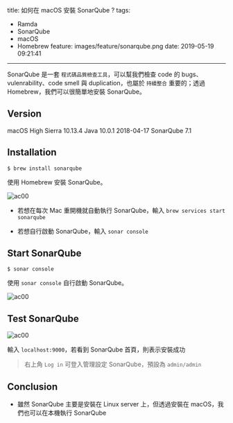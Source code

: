 title: 如何在 macOS 安裝 SonarQube ?
tags:
  - Ramda
  - SonarQube
  - macOS
  - Homebrew
feature: images/feature/sonarqube.png
date: 2019-05-19 09:21:41
---
SonarQube 是一套 `程式碼品質檢查工具`，可以幫我們檢查 code 的 bugs、 vulenrability、code smell 與 duplication，也屬於 `持續整合` 重要的；透過 Homebrew，我們可以很簡單地安裝 SonarQube。

<!-- more -->

## Version

macOS High Sierra 10.13.4
Java 10.0.1 2018-04-17
SonarQube 7.1

##  Installation

```shell
$ brew install sonarqube
```

使用 Homebrew 安裝 SonarQube。

![ac00](/images/sonarqube/macos/mac000.png)

* 若想在每次 Mac 重開機就自動執行 SonarQube，輸入 `brew services start sonarqube`

* 若想自行啟動 SonarQube，輸入 `sonar console`

## Start SonarQube

```shell
$ sonar console
```

使用 `sonar console` 自行啟動 SonarQube。

![ac00](/images/sonarqube/macos/mac001.png)

## Test SonarQube

![ac00](/images/sonarqube/macos/mac002.png)

輸入 `localhost:9000`，若看到 SonarQube 首頁，則表示安裝成功

> 右上角 `Log in` 可登入管理設定 SonarQube，預設為 `admin/admin`

## Conclusion

* 雖然 SonarQube 主要是安裝在 Linux server 上，但透過安裝在 macOS，我們也可以在本機執行 SonarQube